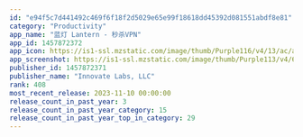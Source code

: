 ```yaml
---
id: "e94f5c7d441492c469f6f18f2d5029e65e99f18618dd45392d081551abdf8e81"
category: "Productivity"
app_name: "蓝灯 Lantern - 秒杀VPN"
app_id: 1457872372
app_icon: https://is1-ssl.mzstatic.com/image/thumb/Purple116/v4/13/ac/a3/13aca38f-71ed-9cfd-85bc-535633f88cad/AppIcon-0-0-1x_U007emarketing-0-0-0-7-0-0-sRGB-0-0-0-GLES2_U002c0-512MB-85-220-0-0.png/1024x1024bb.png
app_screenshot: https://is1-ssl.mzstatic.com/image/thumb/Purple113/v4/6a/0a/0a/6a0a0a4c-bf78-f6dc-ce31-77a7796d8c7d/pr_source.png/1242x2688bb.png
publisher_id: 1457872371
publisher_name: "Innovate Labs, LLC"
rank: 408
most_recent_release: 2023-11-10 00:00:00
release_count_in_past_year: 3
release_count_in_past_year_category: 15
release_count_in_past_year_top_in_category: 29
---
```

